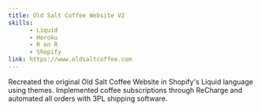 ```yaml
---
title: Old Salt Coffee Website V2
skills:
      - Liquid
      - Heroku
      - R on R
      - Shopify
link: https://www.oldsaltcoffee.com
---
```

Recreated the original Old Salt Coffee Website in Shopify's Liquid language using themes. Implemented coffee subscriptions through ReCharge and automated all orders with 3PL shipping software.